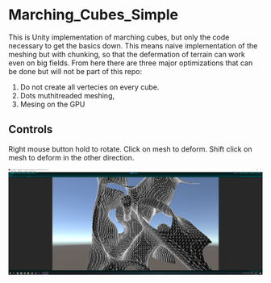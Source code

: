 # Marching_Cubes_Simple

This is Unity implementation of marching cubes, but only the code necessary to get the basics down. This means naive implementation of the meshing but with chunking, so that the defermation of terrain can work even on big fields. 
From here there are three major optimizations that can be done but will not be part of this repo:
1) Do not create all vertecies on every cube. 
2) Dots muthitreaded meshing,
3) Mesing on the GPU

## Controls
Right mouse button hold to rotate.
Click on mesh to deform. 
Shift click on mesh to deform in the other direction.

![MC](https://github.com/Nikismyname/Marching_Cubes_Simple/blob/main/Resources/MC.png)
